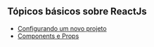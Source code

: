 ## Tópicos básicos sobre ReactJs

- [Configurando um novo projeto](../master/configuration.md)
- [Components e Props](../master/components-and-props.md)
